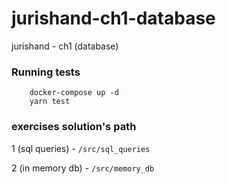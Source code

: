 # jurishand-ch1-database

jurishand  - ch1 (database)


### Running tests

```
    docker-compose up -d
    yarn test
```

### exercises solution's path

1 (sql queries) - `/src/sql_queries`

2 (in memory db) - `/src/memory_db`
